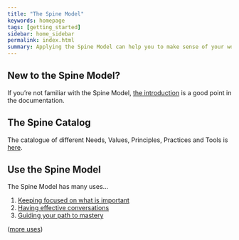 ```yaml
---
title: "The Spine Model"
keywords: homepage
tags: [getting_started]
sidebar: home_sidebar
permalink: index.html
summary: Applying the Spine Model can help you to make sense of your work environment, improve collaboration and help your organisation to be more agile.
---
```


<h2>New to the Spine Model?</h2>
<p>If you’re not familiar with the Spine Model, <a href="documentation.html">the introduction</a> is a good point in the documentation.</p>

<h2>The Spine Catalog</h2>
<p>The catalogue of different Needs, Values, Principles, Practices and Tools is <a href="catalogue.html">here</a>.</p>

<h2>Use the Spine Model</h2>

<p>The Spine Model has many uses…</p>

<ol>
  <li><a href="/usage/keepfocusedonneed">Keeping focused on what is important</a></li>
  <li><a href="/usage/effectiveconversations">Having effective conversations</a></li>
  <li><a href="/usage/guideyourpathtomasteringskills">Guiding your path to mastery</a></li>
</ol>

<p>(<a href="/uses">more uses</a>)</p>